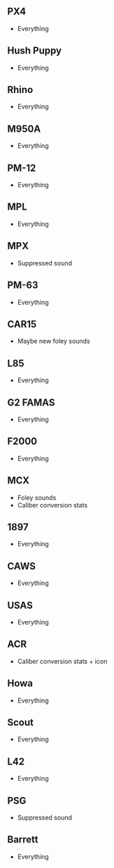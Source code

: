 ## PX4
- Everything

## Hush Puppy
- Everything

## Rhino
- Everything

## M950A
- Everything

## PM-12
- Everything

## MPL
- Everything

## MPX
- Suppressed sound

## PM-63
- Everything

## CAR15
- Maybe new foley sounds

## L85
- Everything

## G2 FAMAS
- Everything

## F2000
- Everything

## MCX
- Foley sounds
- Caliber conversion stats

## 1897
- Everything

## CAWS
- Everything

## USAS
- Everything

## ACR
- Caliber conversion stats + icon

## Howa
- Everything

## Scout
- Everything

## L42
- Everything

## PSG
- Suppressed sound

## Barrett
- Everything
